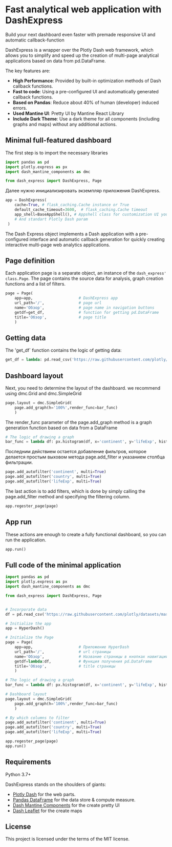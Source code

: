 # Fast analytical web application with DashExpress


Build your next dashboard even faster with premade responsive UI and automatic callback-function


DashExpress is a wrapper over the Plotly Dash web framework, which allows you to simplify and speed up the creation of multi-page analytical applications based on data from pd.DataFrame.

The key features are:

* **High Performance**: Provided by built-in optimization methods of Dash callback functions.
* **Fast to code**: Using a pre-configured UI and automatically generated callback functions.
* **Based on Pandas**: Reduce about 40% of human (developer) induced errors.
* **Used Mantine UI**: Pretty UI by Mantine React Library
* **Include Dark Theme**: Use a dark theme for all components (including graphs and maps) without any additional actions.


## Minimal full-featured dashboard

The first step is to import the necessary libraries

```python
import pandas as pd
import plotly.express as px
import dash_mantine_components as dmc

from dash_express import DashExpress, Page
```

Далее нужно инициализировать экземпляр приложения DashExpress.

```python
app = DashExpress(
    cache=True, # flask_caching.Cache instance or True
    default_cache_timeout=3600,  # flask_caching.Cache timeout
    app_shell=BaseAppShell(), # Appshell class for customization UI your app
    # And standart Plotly Dash param
 )
```

The Dash Express object implements a Dash application with a pre-configured interface and automatic callback generation for quickly creating interactive multi-page web analytics applications.

## Page definition

Each application page is a separate object, an instance of the `dash_express' class.Page`. The page contains the source data for analysis, graph creation functions and a list of filters.


```python
page = Page(
    app=app,                    # DashExpress app
    url_path='/',               # page url
    name='Обзор',               # page name in navigation buttons
    getdf=get_df,               # function for getting pd.DataFrame
    title='Обзор',              # page title
    )
```

## Getting data

The 'get_df` function contains the logic of getting data: 

```python
get_df = lambda: pd.read_csv('https://raw.githubusercontent.com/plotly/datasets/master/gapminder2007.csv')
```

## Dashboard layout

Next, you need to determine the layout of the dashboard. we recommend using dmc.Grid and dmc.SimpleGrid

```python
page.layout = dmc.SimpleGrid(
    page.add_graph(h='100%',render_func=bar_func)
    )
```

The render_func parameter of the page.add_graph method is a graph generation function based on data from a DataFrame

```python
# The logic of drawing a graph
bar_func = lambda df: px.histogram(df, x='continent', y='lifeExp', histfunc='avg')
```

Последним действием остается добавление фильтров, которое делается простым выховом метода page.add_filter и указанием столбца фильтрации.

```python
page.add_autofilter('continent', multi=True)
page.add_autofilter('country', multi=True)
page.add_autofilter('lifeExp', multi=True)
```

The last action is to add filters, which is done by simply calling the page.add_filter method and specifying the filtering column.

```python
app.regester_page(page)
```
## App run

These actions are enough to create a fully functional dashboard, so you can run the application.


```python
app.run()
```

## Full code of the minimal application

```python
import pandas as pd
import plotly.express as px
import dash_mantine_components as dmc

from dash_express import DashExpress, Page


# Incorporate data
df = pd.read_csv('https://raw.githubusercontent.com/plotly/datasets/master/gapminder2007.csv')

# Initialize the app
app = HyperDash()

# Initialize the Page
page = Page(
    app=app,                    # Приложение HyperDash
    url_path='/',               # url страницы
    name='Обзор',               # Название страницы в кнопках навигации
    getdf=lambda:df,            # Функция получения pd.DataFrame
    title='Обзор',              # title страницы
    )

# The logic of drawing a graph
bar_func = lambda df: px.histogram(df, x='continent', y='lifeExp', histfunc='avg')

# Dashboard layout
page.layout = dmc.SimpleGrid(
    page.add_graph(h='100%',render_func=bar_func)
    )

# By which columns to filter
page.add_autofilter('continent', multi=True)
page.add_autofilter('country', multi=True)
page.add_autofilter('lifeExp', multi=True)

app.regester_page(page)
app.run()

```

## Requirements

Python 3.7+

DashExpress stands on the shoulders of giants:

* <a href="https://dash.plotly.com/" class="external-link" target="_blank">Plotly Dash</a> for the web parts.
* <a href="https://pandas.pydata.org/" class="external-link" target="_blank">Pandas DataFrame</a> for the data store & compute measure.
* <a href="https://www.dash-mantine-components.com/" class="external-link" target="_blank">Dash Mantine Components</a> for the create pretty UI
* <a href="https://dash-leaflet.herokuapp.com/" class="external-link" target="_blank">Dash Leaflet</a> for the create maps

## License

This project is licensed under the terms of the MIT license.